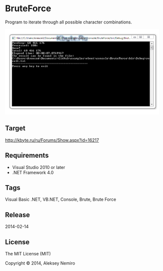﻿# BruteForce

Program to iterate through all possible character combinations.

![Preview](preview.png)

## Target

http://kbyte.ru/ru/Forums/Show.aspx?id=16217

## Requirements

* Visual Studio 2010 or later
* .NET Framework 4.0

## Tags 

Visual Basic .NET, VB.NET, Console, Brute, Brute Force

## Release

2014-02-14

## License

The MIT License (MIT)

Copyright © 2014, Aleksey Nemiro